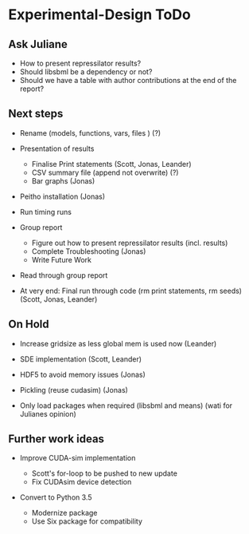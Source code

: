 # Experimental-Design ToDo

## Ask Juliane

- How to present repressilator results?
- Should libsbml be a dependency or not?
- Should we have a table with author contributions at the end of the report?

## Next steps

- Rename (models, functions, vars, files ) (?)

- Presentation of results
  - Finalise Print statements (Scott, Jonas, Leander)
  - CSV summary file (append not overwrite) (?)
  - Bar graphs (Jonas)

- Peitho installation (Jonas)

- Run timing runs

- Group report
  - Figure out how to present repressilator results (incl. results)
  - Complete Troubleshooting (Jonas)
  - Write Future Work

- Read through group report

- At very end: Final run through code (rm print statements, rm seeds) (Scott, Jonas, Leander)

## On Hold

- Increase gridsize as less global mem is used now (Leander)

- SDE implementation (Scott, Leander)

- HDF5 to avoid memory issues (Jonas)

- Pickling (reuse cudasim)  (Jonas)

- Only load packages when required (libsbml and means) (wati for Julianes opinion)

## Further work ideas

- Improve CUDA-sim implementation
  - Scott's for-loop to be pushed to new update
  - Fix CUDAsim device detection

- Convert to Python 3.5
  - Modernize package
  - Use Six package for compatibility
